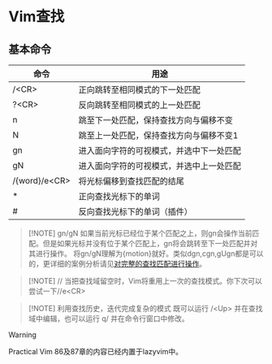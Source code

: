 # Vim查找

## 基本命令

| 命令             | 用途                   |
| -------------- | -------------------- |
| /\<CR>         | 正向跳转至相同模式的下一处匹配      |
| ?\<CR>         | 反向跳转至相同模式的上一处匹配      |
| n              | 跳至下一处匹配，保持查找方向与偏移不变  |
| N              | 跳至上一处匹配，保持查找方向与偏移不变1 |
| gn             | 进入面向字符的可视模式，并选中下一处匹配 |
| gN             | 进入面向字符的可视模式，并选中上一处匹配 |
| /{word}/e\<CR> | 将光标偏移到查找匹配的结尾        |
| *              | 正向查找光标下的单词           |
| #              | 反向查找光标下的单词（插件）       |

> [!NOTE] gn/gN
> 如果当前光标已经位于某个匹配之上，则gn会操作当前匹配。但是如果光标并没有位于某个匹配上，gn将会跳转至下一处匹配并对其进行操作。
> 将gn/gN理解为{motion}就好。类似dgn,cgn,gUgn都是可以的，更详细的案例分析请见[对完整的查找匹配进行操作](files/books/Vim.pdf#page=318&selection=3,0,3,12)。

> [!NOTE] //
> 当把查找域留空时，Vim将重用上一次的查找模式。你下次可以尝试一下//e\<CR>

> [!NOTE] 利用查找历史，迭代完成复杂的模式
> 既可以运行 /\<Up> 并在查找域中编辑，也可以运行 q/ 并在命令行窗口中修改。

> [!warning] 
> Practical Vim 86及87章的内容已经内置于lazyvim中。
